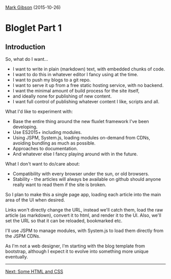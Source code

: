 [Mark Gibson](https://github.com/jollytoad) (2015-10-26)

# Bloglet Part 1

## Introduction

So, what do I want...

* I want to write in plain (markdown) text, with embedded chunks of code.
* I want to do this in whatever editor I fancy using at the time.
* I want to push my blogs to a git repo.
* I want to serve it up from a free static hosting service, with no backend.
* I want the minimal amount of build process for the site itself,
* and ideally none for publishing of new content.
* I want full control of publishing whatever content I like, scripts and all.

What I'd like to experiment with:

* Base the entire thing around the new fluxlet framework I've been developing.
* Use ES2015+ including modules.
* Using JSPM, System.js, loading modules on-demand from CDNs, avoiding bundling
  as much as possible.
* Approaches to documentation.
* And whatever else I fancy playing around with in the future.

What I don't want to do/care about:

* Compatibility with every browser under the sun, or old browsers.
* Stability - the articles will always be available on github should anyone
  really want to read them if the site is broken.

So I plan to make this a single page app, loading each article into the main
area of the UI when desired.

Links won't directly change the URL, instead we'll catch them, load the raw
article (as markdown), convert it to html, and render it to the UI.
Also, we'll set the URL so that it can be reloaded, bookmarked etc.

I'll use JSPM to manage modules, with System.js to load them directly from the
JSPM CDNs.

As I'm not a web designer, I'm starting with the blog template from bootstrap,
although I expect it to evolve into something more unique eventually.

---
[Next: Some HTML and CSS](pages/bloglet-2.md)
